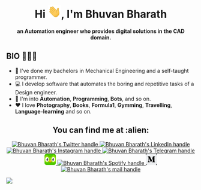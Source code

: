 <div align="center">
<h1 align="center">Hi <img width="35" src="resources/waving.gif">, I'm Bhuvan Bharath</h1>
<h4 align="center">an Automation engineer who provides digital solutions in the CAD domain.</h4>
</div>

## **BIO** 👱🏽‍♂️

- 🔧 I've done my bachelors in Mechanical Engineering and a self-taught programmer.
- 💻 I develop software that automates the boring and repetitive tasks of a Design engineer.
- 📖 I'm into **Automation**, **Programming**, **Bots**, and so on.
- ❤️ I love **Photography**, **Books**, **Formula1**, **Gymming**, **Travelling**, **Language-learning** and so on.

<h2 align="center">You can find me at :alien:</h2>

<p align="center">
  <a href="https://twitter.com/bhuvanbharatht">
    <img src="https://www.vectorlogo.zone/logos/twitter/twitter-tile.svg" alt="Bhuvan Bharath's Twitter handle" height="30" width="30">
  </a>

  <a href="https://www.linkedin.com/in/bhuvan-bharath/">
    <img src="https://www.vectorlogo.zone/logos/linkedin/linkedin-tile.svg" alt="Bhuvan Bharath's LinkedIn handle" height="30" width="30">
  </a>

 <a href="https://www.instagram.com/bhuvanbharath.t/">
    <img src="https://www.vectorlogo.zone/logos/instagram/instagram-tile.svg" alt="Bhuvan Bharath's Instagram handle" height="30" width="30">
  </a>
  
   <a href="https://t.me/bhuvanbharath">
    <img src="https://www.vectorlogo.zone/logos/telegram/telegram-tile.svg" alt="Bhuvan Bharath's Telegram handle" height="30" width="30">
  </a>
  
  <a href="https://www.duolingo.com/profile/not_a_linguist">
    <img src="resources/duolingo-icon.svg" alt="Bhuvan Bharath's Duolingo handle" height="30" width="30">
  </a>
  
  <a href="https://open.spotify.com/user/2gxxwvzr8w5an9s3s1d0p4jgf?si=3ee1ad832c094193">
    <img src="https://www.vectorlogo.zone/logos/spotify/spotify-tile.svg" alt="Bhuvan Bharath's Spotify handle" height="30" width="30">
  </a>
  
   <a href="https://medium.com/@bhuvanbharath">
    <img src="resources/medium.png" alt="Bhuvan Bharath's Medium handle" height="30" width="30">
   </a>
   
   <a href="mailto:bhuvanbharath.t@gmail.com">
     <img src="https://www.vectorlogo.zone/logos/gmail/gmail-tile.svg" alt="Bhuvan Bharath's mail handle" height="30" width="30">
   </a>
   
</p>

<a href="https://www.youtube.com/watch?v=dQw4w9WgXcQ"><img src="https://user-images.githubusercontent.com/73097560/115834477-dbab4500-a447-11eb-908a-139a6edaec5c.gif"></a>
  
